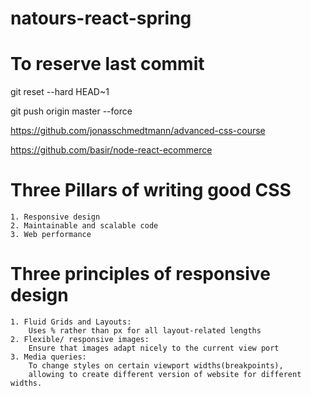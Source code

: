 # natours-react-spring
# To reserve last commit
git reset --hard HEAD~1

git push origin master --force

https://github.com/jonasschmedtmann/advanced-css-course

https://github.com/basir/node-react-ecommerce

# Three Pillars of writing good CSS
    1. Responsive design
    2. Maintainable and scalable code
    3. Web performance

# Three principles of responsive design
    1. Fluid Grids and Layouts:
        Uses % rather than px for all layout-related lengths
    2. Flexible/ responsive images:
        Ensure that images adapt nicely to the current view port
    3. Media queries:
        To change styles on certain viewport widths(breakpoints), 
        allowing to create different version of website for different widths.

